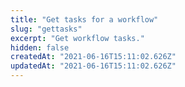 ```yaml
---
title: "Get tasks for a workflow"
slug: "gettasks"
excerpt: "Get workflow tasks."
hidden: false
createdAt: "2021-06-16T15:11:02.626Z"
updatedAt: "2021-06-16T15:11:02.626Z"
---
```

